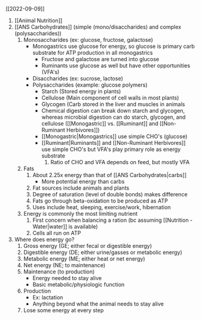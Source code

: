 [[2022-09-09]]

1. [[Animal Nutrition]]
2. [[ANS Carbohydrates]] (simple (mono/disaccharides) and complex (polysaccharides))
	1. Monosaccharides (ex: glucose, fructose, galactose)
		- Monogastrics use glucose for energy, so glucose is primary carb substrate for ATP production in all monogastrics
			- Fructose and galactose are turned into glucose
			- Ruminants use glucose as well but have other opportunities (VFA's)
		- Disaccharides (ex: sucrose, lactose)
		- Polysaccharides (example: glucose polymers)
			- Starch (Stored energy in plants)
			- Cellulose (Main component of cell walls in most plants)
			- Glycogen (Carb stored in the liver and muscles in animals
			- Chemical digestion can break down starch and glycogen, whereas microbial digestion can do starch, glycogen, and cellulose ([[Monogastric]] vs. [[Ruminant]] and [[Non-Ruminant Herbivores]])
			- [[Monogastric|Monogastrics]] use simple CHO's (glucose)
			- [[Ruminant|Ruminants]] and [[Non-Ruminant Herbivores]] use simple CHO's but VFA's play primary role as energy substrate
				1. Ratio of CHO and VFA depends on feed, but mostly VFA
	2. Fats
		1. About 2.25x energy than that of [[ANS Carbohydrates|carbs]]
			- More potential energy than carbs
		2. Fat sources include animals and plants
		3. Degree of saturation (level of double bonds) makes difference
		4. Fats go through beta-oxidation to be produced as ATP
		5. Uses include heat, sleeping, exercise/work, hibernation
	3. Energy is commonly the most limiting nutrient
		1. First concern when balancing a ration (bc assuming [[Nutrition - Water|water]] is available)
		2. Cells all run on ATP
3. Where does energy go?
	1. Gross energy (GE; either fecal or digestible energy)
	2. Digestible energy (DE; either urine/gasses or metabolic energy)
	3. Metabolic energy (ME; either heat or net energy)
	4. Net energy (NE; to maintenance)
	5. Maintenance (to production)
		- Energy needed to stay alive
		- Basic metabolic/physiologic function
	6. Production
		- Ex: lactation
		- Anything beyond what the animal needs to stay alive
	7. Lose some energy at every step